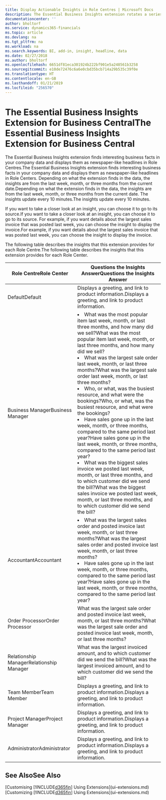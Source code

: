 ```yaml
---
title: Display Actionable Insights in Role Centres | Microsoft Docs
description: The Essential Business Insights extension rotates a series of business insights on Role Centres.
documentationcenter: ''
author: bholtorf
ms.service: dynamics365-financials
ms.topic: article
ms.devlang: na
ms.tgt_pltfrm: na
ms.workload: na
ms.search.keywords: BI, add-in, insight, headline, data
ms.date: 02/27/2018
ms.author: bholtorf
ms.openlocfilehash: 6651df81eca301924b222bf901e5a248561b3258
ms.sourcegitcommit: e10de72476c6a6e0cbd35bcb714a29b535c39f0e
ms.translationtype: HT
ms.contentlocale: en-GB
ms.lasthandoff: 01/21/2019
ms.locfileid: "256570"
---
```

# <a name="the-essential-business-insights-extension-for-business-central"></a><span data-ttu-id="40b46-103">The Essential Business Insights Extension for Business Central</span><span class="sxs-lookup"><span data-stu-id="40b46-103">The Essential Business Insights Extension for Business Central</span></span>
<span data-ttu-id="40b46-104">The Essential Business Insights extension finds interesting business facts in your company data and displays them as newspaper-like headlines in Role Centres.</span><span class="sxs-lookup"><span data-stu-id="40b46-104">The Essential Business Insights extension finds interesting business facts in your company data and displays them as newspaper-like headlines in Role Centers.</span></span> <span data-ttu-id="40b46-105">Depending on what the extension finds in the data, the insights are from the last week, month, or three months from the current date.</span><span class="sxs-lookup"><span data-stu-id="40b46-105">Depending on what the extension finds in the data, the insights are from the last week, month, or three months from the current date.</span></span> <span data-ttu-id="40b46-106">The insights update every 10 minutes.</span><span class="sxs-lookup"><span data-stu-id="40b46-106">The insights update every 10 minutes.</span></span>  

<span data-ttu-id="40b46-107">If you want to take a closer look at an insight, you can choose it to go to its source.</span><span class="sxs-lookup"><span data-stu-id="40b46-107">If you want to take a closer look at an insight, you can choose it to go to its source.</span></span> <span data-ttu-id="40b46-108">For example, if you want details about the largest sales invoice that was posted last week, you can choose the insight to display the invoice.</span><span class="sxs-lookup"><span data-stu-id="40b46-108">For example, if you want details about the largest sales invoice that was posted last week, you can choose the insight to display the invoice.</span></span>

<span data-ttu-id="40b46-109">The following table describes the insights that this extension provides for each Role Centre.</span><span class="sxs-lookup"><span data-stu-id="40b46-109">The following table describes the insights that this extension provides for each Role Center.</span></span>

|<span data-ttu-id="40b46-110">Role Centre</span><span class="sxs-lookup"><span data-stu-id="40b46-110">Role Center</span></span>|<span data-ttu-id="40b46-111">Questions the Insights Answer</span><span class="sxs-lookup"><span data-stu-id="40b46-111">Questions the Insights Answer</span></span>|
|----|-----|
|<span data-ttu-id="40b46-112">Default</span><span class="sxs-lookup"><span data-stu-id="40b46-112">Default</span></span>|<span data-ttu-id="40b46-113">Displays a greeting, and link to product information.</span><span class="sxs-lookup"><span data-stu-id="40b46-113">Displays a greeting, and link to product information.</span></span>|
|<span data-ttu-id="40b46-114">Business Manager</span><span class="sxs-lookup"><span data-stu-id="40b46-114">Business Manager</span></span>|<li> <span data-ttu-id="40b46-115">What was the most popular item last week, month, or last three months, and how many did we sell?</span><span class="sxs-lookup"><span data-stu-id="40b46-115">What was the most popular item last week, month, or last three months, and how many did we sell?</span></span><br><li> <span data-ttu-id="40b46-116">What was the largest sale order last week, month, or last three months?</span><span class="sxs-lookup"><span data-stu-id="40b46-116">What was the largest sale order last week, month, or last three months?</span></span><br><li> <span data-ttu-id="40b46-117">Who, or what, was the busiest resource, and what were the bookings?</span><span class="sxs-lookup"><span data-stu-id="40b46-117">Who, or what, was the busiest resource, and what were the bookings?</span></span><br><li> <span data-ttu-id="40b46-118">Have sales gone up in the last week, month, or three months, compared to the same period last year?</span><span class="sxs-lookup"><span data-stu-id="40b46-118">Have sales gone up in the last week, month, or three months, compared to the same period last year?</span></span><br><li> <span data-ttu-id="40b46-119">What was the biggest sales invoice we posted last week, month, or last three months, and to which customer did we send the bill?</span><span class="sxs-lookup"><span data-stu-id="40b46-119">What was the biggest sales invoice we posted last week, month, or last three months, and to which customer did we send the bill?</span></span></li> |
|<span data-ttu-id="40b46-120">Accountant</span><span class="sxs-lookup"><span data-stu-id="40b46-120">Accountant</span></span>|<li> <span data-ttu-id="40b46-121">What was the largest sales order and posted invoice last week, month, or last three months?</span><span class="sxs-lookup"><span data-stu-id="40b46-121">What was the largest sales order and posted invoice last week, month, or last three months?</span></span><br><li> <span data-ttu-id="40b46-122">Have sales gone up in the last week, month, or three months, compared to the same period last year?</span><span class="sxs-lookup"><span data-stu-id="40b46-122">Have sales gone up in the last week, month, or three months, compared to the same period last year?</span></span> |
|<span data-ttu-id="40b46-123">Order Processor</span><span class="sxs-lookup"><span data-stu-id="40b46-123">Order Processor</span></span>| <span data-ttu-id="40b46-124">What was the largest sale order and posted invoice last week, month, or last three months?</span><span class="sxs-lookup"><span data-stu-id="40b46-124">What was the largest sale order and posted invoice last week, month, or last three months?</span></span>|
|<span data-ttu-id="40b46-125">Relationship Manager</span><span class="sxs-lookup"><span data-stu-id="40b46-125">Relationship Manager</span></span>| <span data-ttu-id="40b46-126">What was the largest invoiced amount, and to which customer did we send the bill?</span><span class="sxs-lookup"><span data-stu-id="40b46-126">What was the largest invoiced amount, and to which customer did we send the bill?</span></span>|
|<span data-ttu-id="40b46-127">Team Member</span><span class="sxs-lookup"><span data-stu-id="40b46-127">Team Member</span></span>| <span data-ttu-id="40b46-128">Displays a greeting, and link to product information.</span><span class="sxs-lookup"><span data-stu-id="40b46-128">Displays a greeting, and link to product information.</span></span>|
|<span data-ttu-id="40b46-129">Project Manager</span><span class="sxs-lookup"><span data-stu-id="40b46-129">Project Manager</span></span>| <span data-ttu-id="40b46-130">Displays a greeting, and link to product information.</span><span class="sxs-lookup"><span data-stu-id="40b46-130">Displays a greeting, and link to product information.</span></span>|
|<span data-ttu-id="40b46-131">Administrator</span><span class="sxs-lookup"><span data-stu-id="40b46-131">Administrator</span></span>| <span data-ttu-id="40b46-132">Displays a greeting, and link to product information.</span><span class="sxs-lookup"><span data-stu-id="40b46-132">Displays a greeting, and link to product information.</span></span>|

## <a name="see-also"></a><span data-ttu-id="40b46-133">See Also</span><span class="sxs-lookup"><span data-stu-id="40b46-133">See Also</span></span>
<span data-ttu-id="40b46-134">[Customising [!INCLUDE[d365fin](includes/d365fin_md.md)] Using Extensions](ui-extensions.md)</span><span class="sxs-lookup"><span data-stu-id="40b46-134">[Customizing [!INCLUDE[d365fin](includes/d365fin_md.md)] Using Extensions](ui-extensions.md)</span></span>